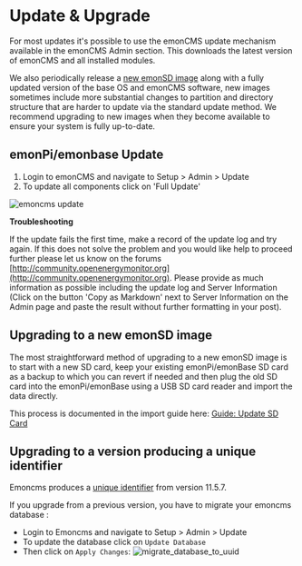 # Update & Upgrade

For most updates it's possible to use the emonCMS update mechanism available in the emonCMS Admin section. This downloads the latest version of emonCMS and all installed modules.

We also periodically release a [new emonSD image](https://github.com/openenergymonitor/emonpi/wiki/emonSD-pre-built-SD-card-Download-&-Change-Log) along with a fully updated version of the base OS and emonCMS software, new images sometimes include more substantial changes to partition and directory structure that are harder to update via the standard update method. We recommend upgrading to new images when they become available to ensure your system is fully up-to-date.

## emonPi/emonbase Update

1. Login to emonCMS and navigate to Setup > Admin > Update
2. To update all components click on 'Full Update'

![emoncms update](img/emoncms_update.png)

**Troubleshooting**

If the update fails the first time, make a record of the update log and try again. If this does not solve the problem and you would like help to proceed further please let us know on the forums [http://community.openenergymonitor.org](http://community.openenergymonitor.org). Please provide as much information as possible including the update log and Server Information (Click on the button 'Copy as Markdown' next to Server Information on the Admin page and paste the result without further formatting in your post).

## Upgrading to a new emonSD image

The most straightforward method of upgrading to a new emonSD image is to start with a new SD card, keep your existing emonPi/emonBase SD card as a backup to which you can revert if needed and then plug the old SD card into the emonPi/emonBase using a USB SD card reader and import the data directly.

This process is documented in the import guide here: [Guide: Update SD Card](https://guide.openenergymonitor.org/setup/import/#update-sd-card-and-import-using-an-usb-sd-card-reader)

## Upgrading to a version producing a unique identifier

Emoncms produces a [unique identifier](https://en.wikipedia.org/wiki/Universally_unique_identifier) from version 11.5.7.

If you upgrade from a previous version, you have to migrate your emoncms database :

- Login to Emoncms and navigate to Setup > Admin > Update
- To update the database click on `Update Database`
- Then click on `Apply Changes`:
![migrate_database_to_uuid](/img/emoncms_update_migrate_database_to_uuid.png)
